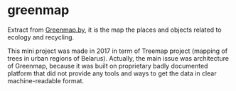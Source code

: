 # greenmap

Extract from [Greenmap.by](http://greenmap.by), it is the map the places and objects related to ecology and recycling. 

This mini project was made in 2017 in term of Treemap project (mapping of trees in urban regions of Belarus). Actually, the main issue was architecture of Greenmap, because it was built on proprietary badly documented platform that did not provide any tools and ways to get the data in clear machine-readable format. 